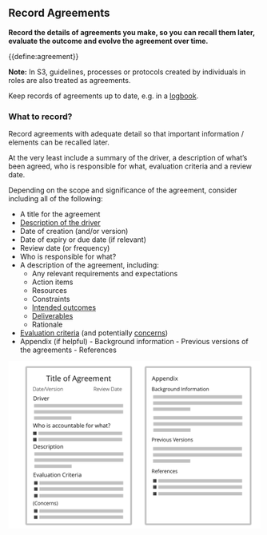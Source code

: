 ## Record Agreements

**Record the details of agreements you make, so you can recall them later, evaluate the outcome and evolve the agreement over time.**

{{define:agreement}}

**Note:** In S3, guidelines, processes or protocols created by individuals in roles are also treated as agreements.

Keep records of agreements up to date, e.g. in a [logbook](glossary:logbook).


### What to record?

Record agreements with adequate detail so that important information / elements can be recalled later. 

At the very least include a summary of the driver, a description of what’s been agreed, who is responsible for what, evaluation criteria and a review date.

Depending on the scope and significance of the agreement, consider including all of the following:

-   A title for the agreement
-   [Description of the driver](section:describe-organizational-drivers)
-   Date of creation (and/or version)
-   Date of expiry or due date (if relevant)
-   Review date (or frequency)
-   Who is responsible for what?
-   A description of the agreement, including:
    - Any relevant requirements and expectations
    - Action items
    - Resources
    - Constraints
    - [Intended outcomes](section:clarify-intended-outcome)
    - [Deliverables](section:describe-deliverables)
    - Rationale
-   [Evaluation criteria](section:evaluation-criteria) (and potentially [concerns](glossary:concern))
-    Appendix (if helpful)
    - Background information
    - Previous versions of the agreements
    - References

![Template for agreements](img/templates/agreement-template.png)

